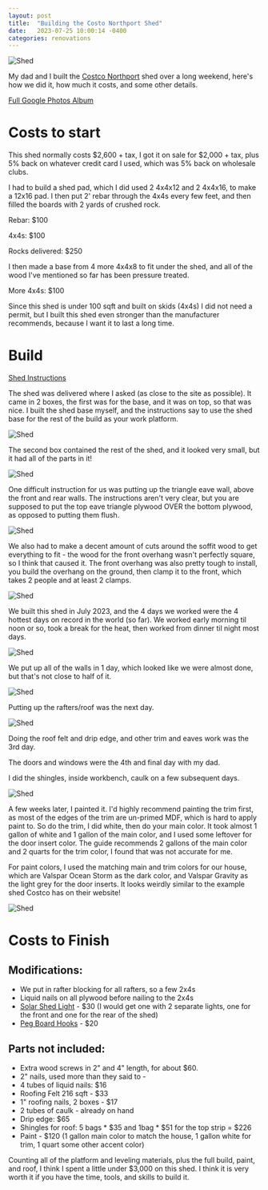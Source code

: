 ```yaml
---
layout: post
title:  "Building the Costo Northport Shed"
date:   2023-07-25 10:00:14 -0400
categories: renovations
---
```


![Shed](/images/shed/5.jpg)

My dad and I built the [Costco Northport](https://www.costco.com/northport-wood-storage-shed---do-it-yourself-assembly.product.4000051398.html) shed over a long weekend, here's how we did it, how much it costs, and some other details. 

[Full Google Photos Album](https://photos.app.goo.gl/Qv9BwJ5rraUtgQgA6)

# Costs to start
This shed normally costs $2,600 + tax, I got it on sale for $2,000 + tax, plus 5% back on whatever credit card I used, which was 5% back on wholesale clubs. 

I had to build a shed pad, which I did used 2 4x4x12 and 2 4x4x16, to make a 12x16 pad. I then put 2' rebar through the 4x4s every few feet, and then filled the boards with 2 yards of crushed rock. 

Rebar: $100

4x4s: $100

Rocks delivered: $250

I then made a base from 4 more 4x4x8 to fit under the shed, and all of the wood I've mentioned so far has been pressure treated. 

More 4x4s: $100

Since this shed is under 100 sqft and built on skids (4x4s) I did not need a permit, but I built this shed even stronger than the manufacturer recommends, because I want it to last a long time. 

# Build 
[Shed Instructions](https://content.syndigo.com/asset/914492b1-a5ec-4edf-b7c4-27cd03a2d938/original.pdf)

The shed was delivered where I asked (as close to the site as possible). It came in 2 boxes, the first was for the base, and it was on top, so that was nice. I built the shed base myself, and the instructions say to use the shed base for the rest of the build as your work platform. 

![Shed](/images/shed/base.jpeg)

The second box contained the rest of the shed, and it looked very small, but it had all of the parts in it! 

![Shed](/images/shed/roof.jpeg)

One difficult instruction for us was putting up the triangle eave wall, above the front and rear walls. The instructions aren't very clear, but you are supposed to put the top eave triangle plywood OVER the bottom plywood, as opposed to putting them flush. 

![Shed](/images/shed/1.jpg)

We also had to make a decent amount of cuts around the soffit wood to get everything to fit - the wood for the front overhang wasn't perfectly square, so I think that caused it. The front overhang was also pretty tough to install, you build the overhang on the ground, then clamp it to the front, which takes 2 people and at least 2 clamps. 

![Shed](/images/shed/2.jpg)

We built this shed in July 2023, and the 4 days we worked were the 4 hottest days on record in the world (so far). We worked early morning til noon or so, took a break for the heat, then worked from dinner til night most days. 

![Shed](/images/shed/3.jpg)

We put up all of the walls in 1 day, which looked like we were almost done, but that's not close to half of it.

![Shed](/images/shed/4.jpg)

Putting up the rafters/roof was the next day. 

![Shed](/images/shed/roof2.jpeg)

Doing the roof felt and drip edge, and other trim and eaves work was the 3rd day. 

The doors and windows were the 4th and final day with my dad. 

I did the shingles, inside workbench, caulk on a few subsequent days. 

![Shed](/images/shed/5.jpg)

A few weeks later, I painted it. I'd highly recommend painting the trim first, as most of the edges of the trim are un-primed MDF, which is hard to apply paint to. So do the trim, I did white, then do your main color. It took almost 1 gallon of white and 1 gallon of the main color, and I used some leftover for the door insert color. The guide recommends 2 gallons of the main color and 2 quarts for the trim color, I found that was not accurate for me. 

For paint colors, I used the matching main and trim colors for our house, which are Valspar Ocean Storm as the dark color, and  Valspar Gravity as the light grey for the door inserts. It looks weirdly similar to the example shed Costco has on their website!

![Shed](/images/shed/costco.jpg)

# Costs to Finish
## Modifications:
* We put in rafter blocking for all rafters, so a few 2x4s
* Liquid nails on all plywood before nailing to the 2x4s
* [Solar Shed Light](https://amzn.to/3rnp6iP) - $30 (I would get one with 2 separate lights, one for the front and one for the rear of the shed)
* [Peg Board Hooks](https://amzn.to/44xm7T4) - $20

## Parts not included:
* Extra wood screws in 2" and 4" length, for about $60.
* 2" nails, used more than they said to - 
* 4 tubes of liquid nails: $16
* Roofing Felt 216 sqft - $33
* 1" roofing nails, 2 boxes - $17
* 2 tubes of caulk - already on hand
* Drip edge: $65
* Shingles for roof: 5 bags * $35 and 1bag  * $51 for the top strip = $226
* Paint - $120 (1 gallon main color to match the house, 1 gallon white for trim, 1 quart some other accent color)

Counting all of the platform and leveling materials, plus the full build, paint, and roof, I think I spent a little under $3,000 on this shed. I think it is very worth it if you have the time, tools, and skills to build it. 